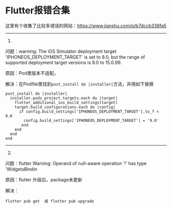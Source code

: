 # Flutter报错合集

这里有个收集了比较多错误的网站：https://www.jianshu.com/p/b7dccb338fa5

---

1.

问题：warning: The iOS Simulator deployment target 'IPHONEOS_DEPLOYMENT_TARGET' is set to 8.0, but the range of supported deployment target versions is 9.0 to 15.0.99.

原因：Pod里版本不适配，

解决：在Podfile里找到`post_install do |installer|`方法，并用如下替换

```
post_install do |installer|
  installer.pods_project.targets.each do |target|
    flutter_additional_ios_build_settings(target)
    target.build_configurations.each do |config|
      if config.build_settings['IPHONEOS_DEPLOYMENT_TARGET'].to_f < 9.0
        config.build_settings['IPHONEOS_DEPLOYMENT_TARGET'] = '9.0'
       end
    end
  end
end
```

---

2.

问题：flutter Warning: Operand of null-aware operation '!' has type 'WidgetsBindin

原因：flutter 升级后，package未更新

解决：

```
flutter pub get  或 flutter pub upgrade
```

